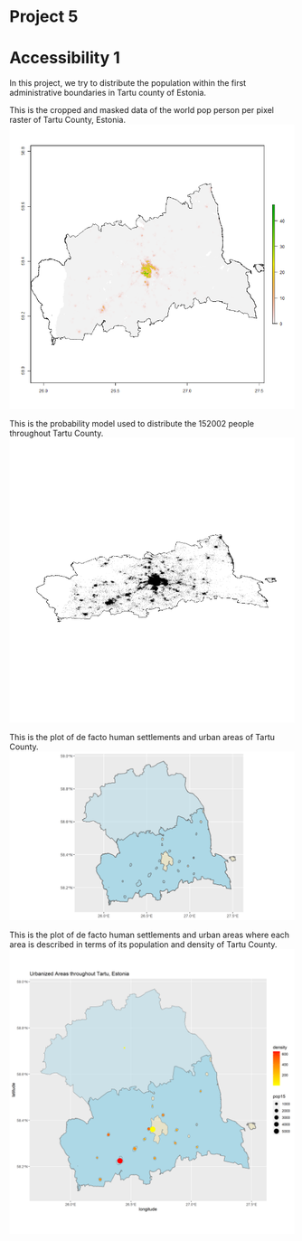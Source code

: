 # Project 5 

# Accessibility 1
In this project, we try to distribute the population within the first administrative boundaries in Tartu county of Estonia. 

This is the cropped and masked data of the world pop person per pixel raster of Tartu County, Estonia. 
![](tartu_pop15.png)

This is the probability model used to distribute the 152002 people throughout Tartu County. 
![](your_file.png)

This is the plot of de facto human settlements and urban areas of Tartu County. 
![](tartuadm1.png)

This is the plot of de facto human settlements and urban areas where each area is described in terms of its population and density of Tartu County. 
![](tartuadm1_2.png)
